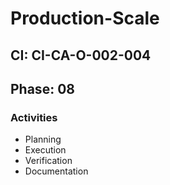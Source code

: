 # Production-Scale

## CI: CI-CA-O-002-004
## Phase: 08

### Activities
- Planning
- Execution
- Verification
- Documentation
